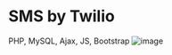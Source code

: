 # SMS by Twilio
 PHP, MySQL, Ajax, JS, Bootstrap
![image](https://user-images.githubusercontent.com/86986628/170712580-dc31f91f-0f0e-499f-88a7-f441437795da.png)
